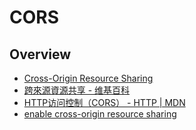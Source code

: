 # CORS


## Overview

- [Cross-Origin Resource Sharing](https://www.w3.org/TR/cors/)
- [跨來源資源共享 - 维基百科](https://zh.wikipedia.org/wiki/%E8%B7%A8%E4%BE%86%E6%BA%90%E8%B3%87%E6%BA%90%E5%85%B1%E4%BA%AB)
- [HTTP访问控制（CORS） - HTTP | MDN](https://developer.mozilla.org/zh-CN/docs/Web/HTTP/Access_control_CORS)
- [enable cross-origin resource sharing](https://enable-cors.org/)
